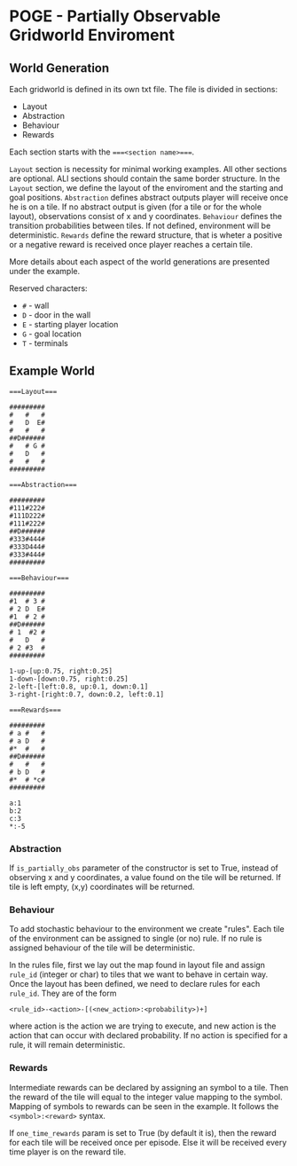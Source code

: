 # POGE - Partially Observable Gridworld Enviroment 

## World Generation 

Each gridworld is defined in its own txt file. 
The file is divided in sections:
- Layout
- Abstraction
- Behaviour
- Rewards

Each section starts with the `===<section name>===`.

`Layout` section is necessity for minimal working examples.
All other sections are optional.
ALl sections should contain the same border structure.
In the `Layout` section, we define the layout of the enviroment and the starting and 
goal positions. `Abstraction` defines abstract outputs player will receive once he is on a tile. If no abstract output 
is given (for a tile or for the whole layout), observations consist of x and y coordinates.
`Behaviour` defines the transition probabilities between tiles. If not defined, environment will be deterministic.
`Rewards` define the reward structure, that is wheter a positive or a negative reward is received once player reaches 
a certain tile.

More details about each aspect of the world generations are presented under the example.

Reserved characters:
- `#` - wall
- `D` - door in the wall
- `E` - starting player location
- `G` - goal location
- `T` - terminals

## Example World
```
===Layout===

#########
#   #   #
#   D  E#
#   #   #
##D######
#   # G #
#   D   #
#   #   #
#########

===Abstraction===

#########
#111#222#
#111D222#
#111#222#
##D######
#333#444#
#333D444#
#333#444#
#########

===Behaviour===

#########
#1  # 3 #
# 2 D  E#
#1  # 2 #
##D######
# 1  #2 #
#   D   #
# 2 #3  #
#########

1-up-[up:0.75, right:0.25]
1-down-[down:0.75, right:0.25]
2-left-[left:0.8, up:0.1, down:0.1]
3-right-[right:0.7, down:0.2, left:0.1]

===Rewards===

#########
# a #   #
# a D   #
#*  #   #
##D######
#   #   #
# b D   #
#*  # *c#
#########

a:1
b:2
c:3
*:-5
```

### Abstraction

If `is_partially_obs` parameter of the constructor is set to True, 
instead of observing x and y coordinates, a value found on the tile will be returned. 
If tile is left empty, (x,y) coordinates will be returned.

### Behaviour

To add stochastic behaviour to the environment we create "rules". Each tile of the environment can be assigned to single (or no) rule.
If no rule is assigned behaviour of the tile will be deterministic.

In the rules file, first we lay out the map found in layout file and assign `rule_id` (integer or char) to tiles that we want to behave in certain way.
Once the layout has been defined, we need to declare rules for each `rule_id`.
They are of the form

```
<rule_id>-<action>-[(<new_action>:<probability>)+]
```
where action is the action we are trying to execute, and new action is the action that can occur with declared probability.
If no action is specified for a rule, it will remain deterministic.

### Rewards

Intermediate rewards can be declared by assigning an symbol to a tile. Then the reward of the tile will equal to the integer value mapping to the symbol.
Mapping of symbols to rewards can be seen in the example. It follows the `<symbol>:<reward>` syntax.

If `one_time_rewards` param is set to True (by default it is), then the reward for each tile will be received once per episode. 
Else it will be received every time player is on the reward tile.